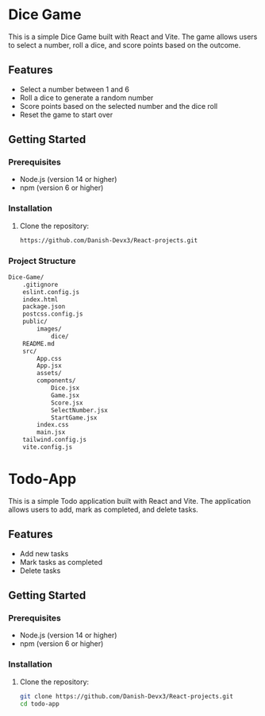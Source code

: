# Dice Game

This is a simple Dice Game built with React and Vite. The game allows users to select a number, roll a dice, and score points based on the outcome.

## Features

- Select a number between 1 and 6
- Roll a dice to generate a random number
- Score points based on the selected number and the dice roll
- Reset the game to start over

## Getting Started

### Prerequisites

- Node.js (version 14 or higher)
- npm (version 6 or higher)

### Installation

1. Clone the repository:

   ```sh
   https://github.com/Danish-Devx3/React-projects.git
   ```

### Project Structure

```markdown
Dice-Game/
    .gitignore
    eslint.config.js
    index.html
    package.json
    postcss.config.js
    public/
        images/
            dice/
    README.md
    src/
        App.css
        App.jsx
        assets/
        components/
            Dice.jsx
            Game.jsx
            Score.jsx
            SelectNumber.jsx
            StartGame.jsx
        index.css
        main.jsx
    tailwind.config.js
    vite.config.js
```

# Todo-App

This is a simple Todo application built with React and Vite. The application allows users to add, mark as completed, and delete tasks.

## Features

- Add new tasks
- Mark tasks as completed
- Delete tasks

## Getting Started

### Prerequisites

- Node.js (version 14 or higher)
- npm (version 6 or higher)

### Installation

1. Clone the repository:

   ```sh
   git clone https://github.com/Danish-Devx3/React-projects.git
   cd todo-app